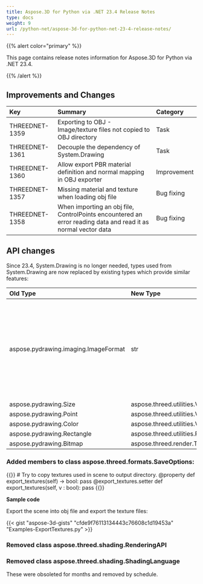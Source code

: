 ```yaml
---
title: Aspose.3D for Python via .NET 23.4 Release Notes
type: docs
weight: 9
url: /python-net/aspose-3d-for-python-net-23-4-release-notes/
---
```


{{% alert color="primary" %}}

This page contains release notes information for Aspose.3D for Python via .NET 23.4.

{{% /alert %}}
## **Improvements and Changes**

|**Key**|**Summary**|**Category**|
| :- | :- | :- |
| THREEDNET-1359 | Exporting to OBJ - Image/texture files not copied to OBJ directory  | Task |
| THREEDNET-1361 | Decouple the dependency of System.Drawing | Task |
| THREEDNET-1360 | Allow export PBR material definition and normal mapping in OBJ exporter | Improvement |
| THREEDNET-1357 | Missing material and texture when loading obj file | Bug fixing |
| THREEDNET-1358 | When importing an obj file, ControlPoints encountered an error reading data and read it as normal vector data | Bug fixing |


## API changes ##


Since 23.4, System.Drawing is no longer needed, types used from System.Drawing are now replaced by existing types which provide similar features:

| **Old Type** | **New Type**| **Description** |
| :- | :- | :- |
| aspose.pydrawing.imaging.ImageFormat | str | Uses image file extension name to represent image format, supported image formats are based on texture codec. |
| aspose.pydrawing.Size | aspose.threed.utilities.Vector2 |
| aspose.pydrawing.Point | aspose.threed.utilities.Vector2 |
| aspose.pydrawing.Color | aspose.threed.utilities.Vector3 |
| aspose.pydrawing.Rectangle | aspose.threed.utilities.Rect |
| aspose.pydrawing.Bitmap | aspose.threed.render.TextureData |



### Added members to class **aspose.threed.formats.SaveOptions**:

{{<highlight csharp>}}
    # Try to copy textures used in scene to output directory. 
    @property
    def export_textures(self) -> bool:
        pass
    @export_textures.setter
    def export_textures(self, v : bool):
        pass
{{</highlight>}}

**Sample code**

Export the scene into obj file and export the texture files:

{{< gist "aspose-3d-gists" "cfde9f76113134443c76608c1d19453a" "Examples-ExportTextures.py" >}}

### Removed class **aspose.threed.shading.RenderingAPI**
### Removed class **aspose.threed.shading.ShadingLanguage**

These were obsoleted for months and removed by schedule.

